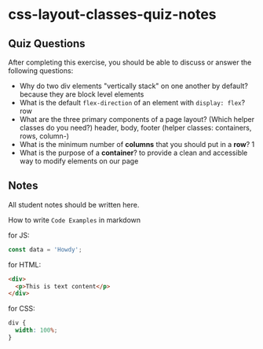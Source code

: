 # css-layout-classes-quiz-notes

## Quiz Questions

After completing this exercise, you should be able to discuss or answer the following questions:

- Why do two div elements "vertically stack" on one another by default?
  because they are block level elements
- What is the default `flex-direction` of an element with `display: flex`?
  row
- What are the three primary components of a page layout? (Which helper classes do you need?)
  header, body, footer (helper classes: containers, rows, column-)
- What is the minimum number of **columns** that you should put in a **row**?
  1
- What is the purpose of a **container**?
  to provide a clean and accessible way to modify elements on our page

## Notes

All student notes should be written here.

How to write `Code Examples` in markdown

for JS:

```javascript
const data = 'Howdy';
```

for HTML:

```html
<div>
  <p>This is text content</p>
</div>
```

for CSS:

```css
div {
  width: 100%;
}
```
